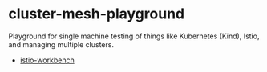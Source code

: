 # cluster-mesh-playground

Playground for single machine testing of things like Kubernetes (Kind), Istio, and managing multiple clusters.

* [istio-workbench](istio-workbench)

